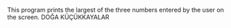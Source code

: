 This program prints the largest of the three numbers entered by the user on the screen. DOĞA KÜÇÜKKAYALAR
